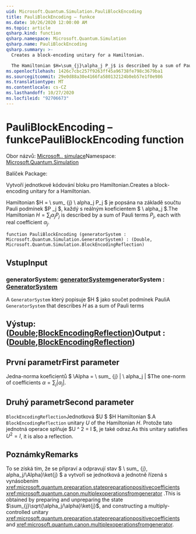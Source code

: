 ```yaml
---
uid: Microsoft.Quantum.Simulation.PauliBlockEncoding
title: PauliBlockEncoding – funkce
ms.date: 10/26/2020 12:00:00 AM
ms.topic: article
qsharp.kind: function
qsharp.namespace: Microsoft.Quantum.Simulation
qsharp.name: PauliBlockEncoding
qsharp.summary: >-
  Creates a block-encoding unitary for a Hamiltonian.

  The Hamiltonian $H=\sum_{j}\alpha_j P_j$ is described by a sum of Pauli terms $P_j$, each with real coefficient $\alpha_j$.
ms.openlocfilehash: 1426c7cbc257f9263ff45a96738fe798c3679ba1
ms.sourcegitcommit: 29e0d88a30e4166fa580132124b0eb57e1f0e986
ms.translationtype: MT
ms.contentlocale: cs-CZ
ms.lasthandoff: 10/27/2020
ms.locfileid: "92706673"
---
```

# <a name="pauliblockencoding-function"></a><span data-ttu-id="d9206-102">PauliBlockEncoding – funkce</span><span class="sxs-lookup"><span data-stu-id="d9206-102">PauliBlockEncoding function</span></span>

<span data-ttu-id="d9206-103">Obor názvů: [Microsoft.. simulace](xref:Microsoft.Quantum.Simulation)</span><span class="sxs-lookup"><span data-stu-id="d9206-103">Namespace: [Microsoft.Quantum.Simulation](xref:Microsoft.Quantum.Simulation)</span></span>

<span data-ttu-id="d9206-104">Balíček [](https://nuget.org/packages/)</span><span class="sxs-lookup"><span data-stu-id="d9206-104">Package: [](https://nuget.org/packages/)</span></span>


<span data-ttu-id="d9206-105">Vytvoří jednotkové kódování bloku pro Hamiltonian.</span><span class="sxs-lookup"><span data-stu-id="d9206-105">Creates a block-encoding unitary for a Hamiltonian.</span></span>

<span data-ttu-id="d9206-106">Hamiltonian $H = \ sum_ {j} \ alpha_j P_j $ je popsána na základě součtu Pauli podmínek $P _j $, každý s reálným koeficientem $ \ alpha_j $.</span><span class="sxs-lookup"><span data-stu-id="d9206-106">The Hamiltonian $H=\sum_{j}\alpha_j P_j$ is described by a sum of Pauli terms $P_j$, each with real coefficient $\alpha_j$.</span></span>

```qsharp
function PauliBlockEncoding (generatorSystem : Microsoft.Quantum.Simulation.GeneratorSystem) : (Double, Microsoft.Quantum.Simulation.BlockEncodingReflection)
```


## <a name="input"></a><span data-ttu-id="d9206-107">Vstup</span><span class="sxs-lookup"><span data-stu-id="d9206-107">Input</span></span>

### <a name="generatorsystem--generatorsystem"></a><span data-ttu-id="d9206-108">generatorSystem: [generatorSystem](xref:Microsoft.Quantum.Simulation.GeneratorSystem)</span><span class="sxs-lookup"><span data-stu-id="d9206-108">generatorSystem : [GeneratorSystem](xref:Microsoft.Quantum.Simulation.GeneratorSystem)</span></span>

<span data-ttu-id="d9206-109">A `GeneratorSystem` který popisuje $H $ jako součet podmínek Pauli</span><span class="sxs-lookup"><span data-stu-id="d9206-109">A `GeneratorSystem` that describes $H$ as a sum of Pauli terms</span></span>



## <a name="output--doubleblockencodingreflection"></a><span data-ttu-id="d9206-110">Výstup: ([Double](xref:microsoft.quantum.lang-ref.double);[BlockEncodingReflection](xref:Microsoft.Quantum.Simulation.BlockEncodingReflection))</span><span class="sxs-lookup"><span data-stu-id="d9206-110">Output : ([Double](xref:microsoft.quantum.lang-ref.double),[BlockEncodingReflection](xref:Microsoft.Quantum.Simulation.BlockEncodingReflection))</span></span>

## <a name="first-parameter"></a><span data-ttu-id="d9206-111">První parametr</span><span class="sxs-lookup"><span data-stu-id="d9206-111">First parameter</span></span>

<span data-ttu-id="d9206-112">Jedna-norma koeficientů $ \Alpha = \ sum_ {j} | \ alpha_j | $</span><span class="sxs-lookup"><span data-stu-id="d9206-112">The one-norm of coefficients $\alpha=\sum_{j}|\alpha_j|$.</span></span>

## <a name="second-parameter"></a><span data-ttu-id="d9206-113">Druhý parametr</span><span class="sxs-lookup"><span data-stu-id="d9206-113">Second parameter</span></span>

<span data-ttu-id="d9206-114">`BlockEncodingReflection`Jednotková $U $ $H Hamiltonian $.</span><span class="sxs-lookup"><span data-stu-id="d9206-114">A `BlockEncodingReflection` unitary $U$ of the Hamiltonian $H$.</span></span> <span data-ttu-id="d9206-115">Protože tato jednotná operace splňuje $U ^ 2 = I $, je také odraz.</span><span class="sxs-lookup"><span data-stu-id="d9206-115">As this unitary satisfies $U^2 = I$, it is also a reflection.</span></span>

## <a name="remarks"></a><span data-ttu-id="d9206-116">Poznámky</span><span class="sxs-lookup"><span data-stu-id="d9206-116">Remarks</span></span>

<span data-ttu-id="d9206-117">To se získá tím, že se připraví a odpravují stav $ \ sum_ {j}, alpha_j/\Alpha}\ket{j} $ a vytvoří se jednotková a jednotně řízená s vynásobením <xref:microsoft.quantum.preparation.statepreparationpositivecoefficients> <xref:microsoft.quantum.canon.multiplexoperationsfromgenerator> .</span><span class="sxs-lookup"><span data-stu-id="d9206-117">This is obtained by preparing and unpreparing the state $\sum_{j}\sqrt{\alpha_j/\alpha}\ket{j}$, and constructing a multiply-controlled unitary <xref:microsoft.quantum.preparation.statepreparationpositivecoefficients> and <xref:microsoft.quantum.canon.multiplexoperationsfromgenerator>.</span></span>